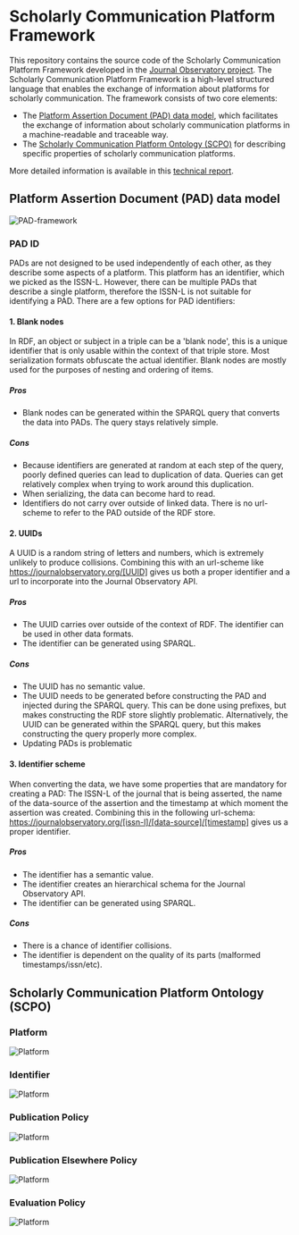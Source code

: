 # Scholarly Communication Platform Framework

This repository contains the source code of the Scholarly Communication Platform Framework developed in the [Journal Observatory project](https://www.journalobservatory.org). The Scholarly Communication Platform Framework is a high-level structured language that enables the exchange of information about platforms for scholarly communication. The framework consists of two core elements:
- The [Platform Assertion Document (PAD) data model](#platform-assertion-document-pad-data-model), which facilitates the exchange of information about scholarly communication platforms in a machine-readable and traceable way.
- The [Scholarly Communication Platform Ontology (SCPO)](#scholarly-communication-platform-ontology-scpo) for describing specific properties of scholarly communication platforms.

More detailed information is available in this [technical report](https://doi.org/10.5281/zenodo.7860610).

## Platform Assertion Document (PAD) data model

![PAD-framework](img/pad_framework-PAD.drawio.png)

### PAD ID

PADs are not designed to be used independently of each other, as they describe some aspects of a platform. This platform has an identifier, which we picked as the ISSN-L. However, there can be multiple PADs that describe a single platform, therefore the ISSN-L is not suitable for identifying a PAD. There are a few options for PAD identifiers:

#### 1. Blank nodes
In RDF, an object or subject in a triple can be a 'blank node', this is a unique identifier that is only usable within the context of that triple store. Most serialization formats obfuscate the actual identifier. Blank nodes are mostly used for the purposes of nesting and ordering of items.

##### Pros
- Blank nodes can be generated within the SPARQL query that converts the data into PADs. The query stays relatively simple.
##### Cons
- Because identifiers are generated at random at each step of the query, poorly defined queries can lead to duplication of data. Queries can get relatively complex when trying to work around this duplication.
- When serializing, the data can become hard to read.
- Identifiers do not carry over outside of linked data. There is no url-scheme to refer to the PAD outside of the RDF store.

#### 2. UUIDs
A UUID is a random string of letters and numbers, which is extremely unlikely to produce collisions. Combining this with an url-scheme like <https://journalobservatory.org/[UUID]> gives us both a proper identifier and a url to incorporate into the Journal Observatory API.

##### Pros
- The UUID carries over outside of the context of RDF. The identifier can be used in other data formats.
- The identifier can be generated using SPARQL.
##### Cons
- The UUID has no semantic value.
- The UUID needs to be generated before constructing the PAD and injected during the SPARQL query. This can be done using prefixes, but makes constructing the RDF store slightly problematic. Alternatively, the UUID can be generated within the SPARQL query, but this makes constructing the query properly more complex.
- Updating PADs is problematic

#### 3. Identifier scheme
When converting the data, we have some properties that are mandatory for creating a PAD: The ISSN-L of the journal that is being asserted, the name of the data-source of the assertion and the timestamp at which moment the assertion was created. Combining this in the following url-schema: <https://journalobservatory.org/[issn-l]/[data-source]/[timestamp]> gives us a proper identifier.

##### Pros
- The identifier has a semantic value.
- The identifier creates an hierarchical schema for the Journal Observatory API.
- The identifier can be generated using SPARQL.
##### Cons
- There is a chance of identifier collisions.
- The identifier is dependent on the quality of its parts (malformed timestamps/issn/etc).


## Scholarly Communication Platform Ontology (SCPO)

### Platform

![Platform](img/scpo_ontology-Platform.drawio.png)

### Identifier

![Platform](img/scpo_ontology-Identifier.drawio.png)

### Publication Policy

![Platform](img/scpo_ontology-Publication.drawio.png)

### Publication Elsewhere Policy

![Platform](img/scpo_ontology-PublicationElsewhere.drawio.png)

### Evaluation Policy

![Platform](img/scpo_ontology-Evaluation.drawio.png)
